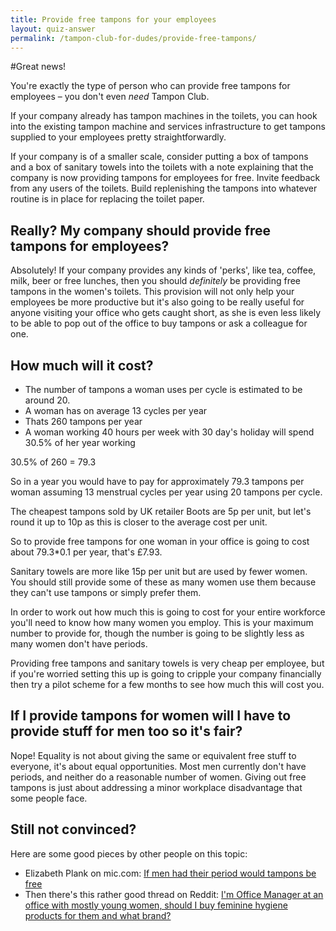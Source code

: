 ```yaml
---
title: Provide free tampons for your employees
layout: quiz-answer
permalink: /tampon-club-for-dudes/provide-free-tampons/
---
```


#Great news!

You're exactly the type of person who can provide free tampons for employees – you don't even _need_ Tampon Club.

If your company already has tampon machines in the toilets, you can hook into the existing tampon machine and services infrastructure to get tampons supplied to your employees pretty straightforwardly.

If your company is of a smaller scale, consider putting a box of tampons and a box of sanitary towels into the toilets with a note explaining that the company is now providing tampons for employees for free. Invite feedback from any users of the toilets. Build replenishing the tampons into whatever routine is in place for replacing the toilet paper.

## Really? My company should provide free tampons for employees?

Absolutely! If your company provides any kinds of 'perks', like tea, coffee, milk, beer or free lunches, then you should _definitely_ be providing free tampons in the women's toilets. This provision will not only help your employees be more productive but it's also going to be really useful for anyone visiting your office who gets caught short, as she is even less likely to be able to pop out of the office to buy tampons or ask a colleague for one.

## How much will it cost?
- The number of tampons a woman uses per cycle is estimated to be around 20.
- A woman has on average 13 cycles per year
- Thats 260 tampons per year
- A woman working 40 hours per week with 30 day's holiday will spend 30.5% of her year working

30.5% of 260 = 79.3

So in a year you would have to pay for approximately 79.3 tampons per woman assuming 13 menstrual cycles per year using 20 tampons per cycle.

The cheapest tampons sold by UK retailer Boots are 5p per unit, but let's round it up to 10p as this is closer to the average cost per unit.

So to provide free tampons for one woman in your office is going to cost about 79.3*0.1 per year, that's £7.93.

Sanitary towels are more like 15p per unit but are used by fewer women. You should still provide some of these as many women use them because they can't use tampons or simply prefer them.

In order to work out how much this is going to cost for your entire workforce you'll need to know how many women you employ. This is your maximum number to provide for, though the number is going to be slightly less as many women don't have periods.

Providing free tampons and sanitary towels is very cheap per employee, but if you're worried setting this up is going to cripple your company financially then try a pilot scheme for a few months to see how much this will cost you.

## If I provide tampons for women will I have to provide stuff for men too so it's fair?
Nope! Equality is not about giving the same or equivalent free stuff to everyone, it's about equal opportunities. Most men currently don't have periods, and neither do a reasonable number of women. Giving out free tampons is just about addressing a minor workplace disadvantage that some people face.

## Still not convinced?

Here are some good pieces by other people on this topic:

  - Elizabeth Plank on mic.com: [If men had their period would tampons be free](http://mic.com/articles/86819/if-men-had-their-period-would-tampons-in-your-office-be-free)
  - Then there's this rather good thread on Reddit: [I'm Office Manager at  an office with mostly young women, should I buy feminine hygiene products for them and what brand?](http://www.reddit.com/r/TwoXChromosomes/comments/2pwg2u/im_om_at_an_office_with_mostly_young_women_should/)

